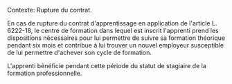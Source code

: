 Contexte: Rupture du contrat.

En cas de rupture du contrat d'apprentissage en application de l'article L. 6222-18, le centre de formation dans lequel est inscrit l'apprenti prend les dispositions nécessaires pour lui permettre de suivre sa formation théorique pendant six mois et contribue à lui trouver un nouvel employeur susceptible de lui permettre d'achever son cycle de formation.

L'apprenti bénéficie pendant cette période du statut de stagiaire de la formation professionnelle.